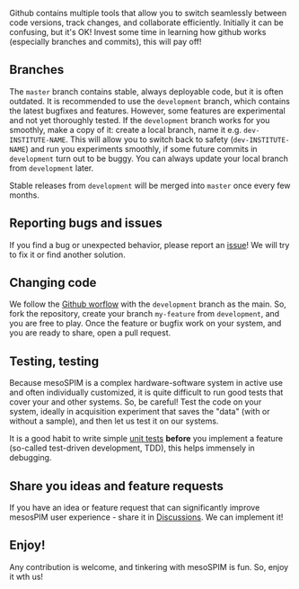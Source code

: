 Github contains multiple tools that allow you to switch seamlessly between code versions, track changes, and collaborate efficiently.
Initially it can be confusing, but it's OK! Invest some time in learning how github works (especially branches and commits), this will pay off!

## Branches
The `master` branch contains stable, always deployable code, but it is often outdated. 
It is recommended to use the `development` branch, which contains the latest bugfixes and features. 
However, some features are experimental and not yet thoroughly tested. 
If the `development` branch works for you smoothly, make a copy of it: create a local branch, name it e.g. `dev-INSTITUTE-NAME`. 
This will allow you to switch back to safety (`dev-INSTITUTE-NAME`) and run you experiments smoothly, if some future commits in `development` turn out to be buggy. 
You can always update your local branch from `development` later.

Stable releases from `development` will be merged into `master` once every few months.

## Reporting bugs and issues
If you find a bug or unexpected behavior, please report an [issue](https://github.com/mesoSPIM/mesoSPIM-control/issues)! We will try to fix it or find another solution.

## Changing code
We follow the [Github worflow](https://guides.github.com/introduction/flow/) with the `development` branch as the main. 
So, fork the repository, create your branch `my-feature` from `development`, and you are free to play. 
Once the feature or bugfix work on your system, and you are ready to share, open a pull request. 

## Testing, testing
Because mesoSPIM is a complex hardware-software system in active use and often individually customized, it is quite difficult to run good tests that cover your and other systems. So, be careful! 
Test the code on your system, ideally in acquisition experiment that saves the "data" (with or without a sample), and then let us test it on our systems.

It is a good habit to write simple [unit tests](https://github.com/mesoSPIM/mesoSPIM-control/tree/development/mesoSPIM/test)
**before** you implement a feature (so-called test-driven development, TDD), this helps immensely in debugging.

## Share you ideas and feature requests
If you have an idea or feature request that can significantly improve mesosPIM user experience - 
share it in [Discussions](https://github.com/mesoSPIM/mesoSPIM-control/discussions). We can implement it!

## Enjoy!
Any contribution is welcome, and tinkering with mesoSPIM is fun. So, enjoy it wth us!
